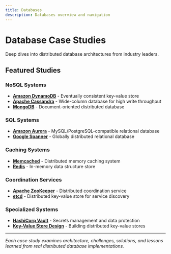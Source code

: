 ```yaml
---
title: Databases
description: Databases overview and navigation
---
```


# Database Case Studies

Deep dives into distributed database architectures from industry leaders.

## Featured Studies

### NoSQL Systems
- **[Amazon DynamoDB](../amazon-dynamo.md)** - Eventually consistent key-value store
- **[Apache Cassandra](../cassandra.md)** - Wide-column database for high write throughput
- **[MongoDB](../mongodb.md)** - Document-oriented distributed database

### SQL Systems  
- **[Amazon Aurora](amazon-aurora.md)** - MySQL/PostgreSQL-compatible relational database
- **[Google Spanner](../google-spanner.md)** - Globally distributed relational database

### Caching Systems
- **[Memcached](../memcached.md)** - Distributed memory caching system
- **[Redis](../redis-architecture.md)** - In-memory data structure store

### Coordination Services
- **[Apache ZooKeeper](../zookeeper.md)** - Distributed coordination service
- **[etcd](../etcd.md)** - Distributed key-value store for service discovery

### Specialized Systems
- **[HashiCorp Vault](../vault.md)** - Secrets management and data protection
- **[Key-Value Store Design](key-value-store.md)** - Building distributed key-value stores

---

*Each case study examines architecture, challenges, solutions, and lessons learned from real distributed database implementations.*